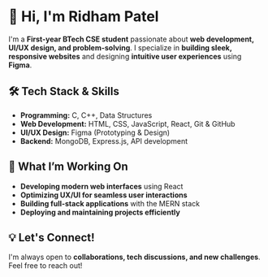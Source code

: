 # 👋 Hi, I'm Ridham Patel  

I'm a **First-year BTech CSE student** passionate about **web development, UI/UX design, and problem-solving**. I specialize in **building sleek, responsive websites** and designing **intuitive user experiences** using **Figma**.  

## 🛠 Tech Stack & Skills  
- **Programming:** C, C++, Data Structures 
- **Web Development:** HTML, CSS, JavaScript, React, Git & GitHub  
- **UI/UX Design:** Figma (Prototyping & Design)  
- **Backend:** MongoDB, Express.js, API development  

## 🚀 What I’m Working On  
- **Developing modern web interfaces** using React  
- **Optimizing UX/UI for seamless user interactions**  
- **Building full-stack applications** with the MERN stack  
- **Deploying and maintaining projects efficiently**  

## 💡 Let's Connect!  
I'm always open to **collaborations, tech discussions, and new challenges**. Feel free to reach out!  
